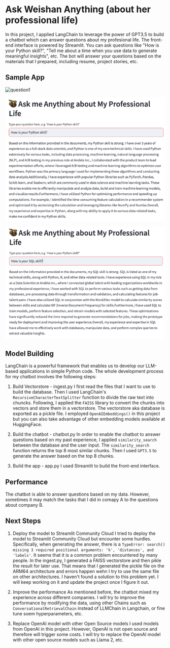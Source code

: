 # Ask Weishan Anything (about her professional life)

In this project, I applied LangChain to leverage the power of GPT3.5 to build a chatbot which can answer questions about my profesional life. The front-end interface is powered by Streamlit. You can ask questions like "How is your Python skill?", "Tell me about a time when you use data to generate meaningful insights", etc. The bot will answer your questions based on the materials that I prepared, including resume, project stories, etc.

## Sample App
![question1](imgs/do_you_have_experience_in_building_dashboards?.png)

![question2](imgs/how_is_your_python_skill.png)

![question3](imgs/how_is_your_sql_skll.png)

## Model Building
LangChain is a powerful framework that enables us to develop our LLM-based applications in simple Python code. The whole development process for my chatbot involves the following steps:
1. Build Vectorstore - ingest.py
I first read the files that I want to use to build the database. Then I used LangChain's `RecursiveCharacterTextSplitter`
function to divide the raw text into chuncks. Following, I applied the `FAISS` library to convert the chunks into vectors and store them in a vectorstore. The vectorstore aka database is exported as a pickle file. I employed `OpenAIEmbeddings()` in this project but you can also take advantage of other embedding models available at HuggingFace. 

2. Build the chatbot - chatbot.py
In order to enable the chatbot to answer questions based on my past experience, I applied `similarity_search` between the database and the user input. The `similarity_search` function returns the top 8 most similar chunks. Then I used `GPT3.5` to generate the answer based on the top 8 chunks.

3. Build the app - app.py
I used Streamlit to build the front-end interface.

## Performance
The chatbot is able to answer questions based on my data. However, sometimes it may match the tasks that I did in comapy A to the questions about company B. 

## Next Steps
1. Deploy the model to Streamlit Community Cloud
I tried to deploy the model to Streamlit Community Cloud but encounter some hurdles. Specifically, when generating the answer, there is a `TypeError: search() missing 3 required positional arguments: 'k', 'distances', and 'labels'`. It seems that it is a common problem encountered by many people. In the ingest.py, I generated a FAISS vectorstore and then pikle the result for later use. That means that I generated the pickle file on the ARM64 architecture and errors happen wehn I try to use the same file on other architectures. I haven't found a solution to this problem yet. I will keep working on it and update the project once I figure it out.

2. Improve the performance
As mentioned before, the chatbot mixed my experience across different companies. I will try to improve the performance by modifying the data, using other Chains such as `ConversationalRetrievalChain` instead of LLMChain in Langchain, or fine tune soem hyperparameters, etc.

3. Replace OpenAI model with other Open Source models
I used models from OpenAI in this project. However, OpenAI is not open source and therefore will trigger some costs. I will try to replace the OpenAI model with other open source models such as Llama 2, etc.


